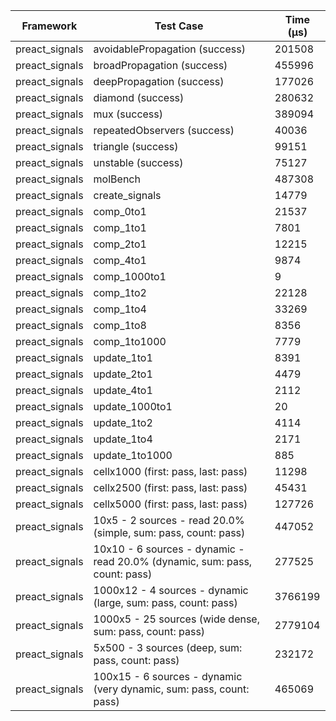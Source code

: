 | Framework | Test Case | Time (μs) |
| --- | --- | --- |
| preact_signals | avoidablePropagation (success) | 201508 |
| preact_signals | broadPropagation (success) | 455996 |
| preact_signals | deepPropagation (success) | 177026 |
| preact_signals | diamond (success) | 280632 |
| preact_signals | mux (success) | 389094 |
| preact_signals | repeatedObservers (success) | 40036 |
| preact_signals | triangle (success) | 99151 |
| preact_signals | unstable (success) | 75127 |
| preact_signals | molBench | 487308 |
| preact_signals | create_signals | 14779 |
| preact_signals | comp_0to1 | 21537 |
| preact_signals | comp_1to1 | 7801 |
| preact_signals | comp_2to1 | 12215 |
| preact_signals | comp_4to1 | 9874 |
| preact_signals | comp_1000to1 | 9 |
| preact_signals | comp_1to2 | 22128 |
| preact_signals | comp_1to4 | 33269 |
| preact_signals | comp_1to8 | 8356 |
| preact_signals | comp_1to1000 | 7779 |
| preact_signals | update_1to1 | 8391 |
| preact_signals | update_2to1 | 4479 |
| preact_signals | update_4to1 | 2112 |
| preact_signals | update_1000to1 | 20 |
| preact_signals | update_1to2 | 4114 |
| preact_signals | update_1to4 | 2171 |
| preact_signals | update_1to1000 | 885 |
| preact_signals | cellx1000 (first: pass, last: pass) | 11298 |
| preact_signals | cellx2500 (first: pass, last: pass) | 45431 |
| preact_signals | cellx5000 (first: pass, last: pass) | 127726 |
| preact_signals | 10x5 - 2 sources - read 20.0% (simple, sum: pass, count: pass) | 447052 |
| preact_signals | 10x10 - 6 sources - dynamic - read 20.0% (dynamic, sum: pass, count: pass) | 277525 |
| preact_signals | 1000x12 - 4 sources - dynamic (large, sum: pass, count: pass) | 3766199 |
| preact_signals | 1000x5 - 25 sources (wide dense, sum: pass, count: pass) | 2779104 |
| preact_signals | 5x500 - 3 sources (deep, sum: pass, count: pass) | 232172 |
| preact_signals | 100x15 - 6 sources - dynamic (very dynamic, sum: pass, count: pass) | 465069 |
